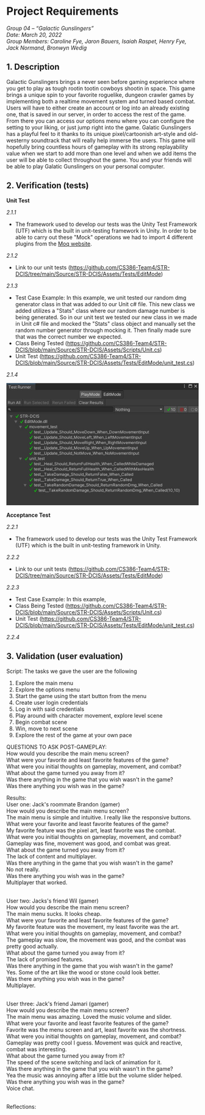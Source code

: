 # Project Requirements

_Group 04 – “Galactic Gunslingers”\
Date: March 20, 2022\
Group Members: Caroline Fye, Jaron Bauers, Isaiah Raspet, Henry Fye, Jack Normand, Bronwyn Wedig_
## 1. Description
Galactic Gunslingers brings a never seen before gaming experience where you get to play as tough rootin tootin cowboys shootin in space. This game brings a unique spin to your favorite roguelike, dungeon crawler games by implementing both a realtime movement system and turned based combat. Users will have to either create an account or log into an already existing one, that is saved in our server, in order to access the rest of the game. From there you can access our options menu where you can configure the setting to your liking, or just jump right into the game. Galatic Gunslingers has a playful feel to it thanks to its unique pixel/cartoonish art-style and old-westerny soundtrack that will really help immerse the users. This game will hopefully bring countless hours of gameplay with its strong replayability value when we start to add more than one level and when we add items the user will be able to collect throughout the game. You and your friends will be able to play Galatic Gunslingers on your personal computer.

## 2. Verification (tests)

**Unit Test**

*2.1.1*
- The framework used to develop our tests was the Unity Test Framework (UTF) which is the built in unit-testing framework in Unity. In order to be able to carry out these "Mock" operations we had to import 4 different plugins from the [Moq website](https://www.nuget.org/packages/moq/).

*2.1.2*
- Link to our unit tests (https://github.com/CS386-Team4/STR-DCIS/tree/main/Source/STR-DCIS/Assets/Tests/EditMode)

*2.1.3*
- Test Case Example: In this example, we unit tested our random dmg generator class in that was added to our Unit c# file. This new class we added utilizes a "Stats" class where our random damage number is being generated. So in our unit test we tested our new class in we made in Unit c# file and mocked the "Stats" class object and manually set the random number generator through mocking it. Then finally made sure that was the correct number we expected.
- Class Being Tested (https://github.com/CS386-Team4/STR-DCIS/blob/main/Source/STR-DCIS/Assets/Scripts/Unit.cs)
- Unit Test (https://github.com/CS386-Team4/STR-DCIS/blob/main/Source/STR-DCIS/Assets/Tests/EditMode/unit_test.cs)

*2.1.4*

![](./images/mock_unittest.jpg)

**Acceptance Test**

*2.2.1*
- The framework used to develop our tests was the Unity Test Framework (UTF) which is the built in unit-testing framework in Unity.

*2.2.2*
- Link to our unit tests (https://github.com/CS386-Team4/STR-DCIS/tree/main/Source/STR-DCIS/Assets/Tests/EditMode)

*2.2.3*
- Test Case Example: In this example, 
- Class Being Tested (https://github.com/CS386-Team4/STR-DCIS/blob/main/Source/STR-DCIS/Assets/Scripts/Unit.cs)
- Unit Test (https://github.com/CS386-Team4/STR-DCIS/blob/main/Source/STR-DCIS/Assets/Tests/EditMode/unit_test.cs)

*2.2.4*

## 3. Validation (user evaluation)
Script: The tasks we gave the user are the following
1. Explore the main menu
2. Explore the options menu
3. Start the game using the start button from the menu
4. Create user login credentials 
5. Log in with said credentials
6. Play around with character movement, explore level scene
7. Begin combat scene
8. Win, move to next scene
9. Explore the rest of the game at your own pace

QUESTIONS TO ASK POST-GAMEPLAY:<br/>
How would you describe the main menu screen?<br/>
What were your favorite and least favorite features of the game?<br/>
What were you initial thoughts on gameplay, movement, and combat?<br/>
What about the game turned you away from it?<br/>
Was there anything in the game that you wish wasn't in the game?<br/>
Was there anything you wish was in the game?<br/>

Results:<br/>
User one: Jack's roommate Brandon (gamer)<br/>
How would you describe the main menu screen?<br/>
The main menu is simple and intuitive. I really like the responsive buttons.<br/>
What were your favorite and least favorite features of the game?<br/>
My favorite feature was the pixel art, least favorite was the combat.<br/>
What were you initial thoughts on gameplay, movement, and combat?<br/>
Gameplay was fine, movement was good, and combat was great.<br/>
What about the game turned you away from it?<br/>
The lack of content and multiplayer.<br/>
Was there anything in the game that you wish wasn't in the game?<br/>
No not really.<br/>
Was there anything you wish was in the game?<br/>
Multiplayer that worked.<br/><br/>


User two: Jacks's friend Wil (gamer)<br/>
How would you describe the main menu screen?<br/>
The main menu sucks. It looks cheap.<br/>
What were your favorite and least favorite features of the game?<br/>
My favorite feature was the movement, my least favorite was the art.<br/>
What were you initial thoughts on gameplay, movement, and combat?<br/>
The gameplay was slow, the movement was good, and the combat was pretty good actually.<br/>
What about the game turned you away from it?<br/>
The lack of promised features.<br/>
Was there anything in the game that you wish wasn't in the game?<br/>
Yes. Some of the art like the wood or stone could look better.<br/>
Was there anything you wish was in the game?<br/>
Multiplayer.<br/><br/>


User three: Jack's friend Jamari (gamer)<br/>
How would you describe the main menu screen?<br/>
The main menu was amazing. Loved the music volume and slider.<br/>
What were your favorite and least favorite features of the game?<br/>
Favorite was the menu screen and art, least favorite was the shortness.<br/>
What were you initial thoughts on gameplay, movement, and combat?<br/>
Gameplay was pretty cool I guess. Movement was quick and reactive, combat was interesting.<br/>
What about the game turned you away from it?<br/>
The speed of the scene switching and lack of animation for it.<br/>
Was there anything in the game that you wish wasn't in the game?<br/>
Yea the music was annoying after a little but the volume slider helped.<br/>
Was there anything you wish was in the game?<br/>
Voice chat.<br/><br/>

Reflections:<br/>




